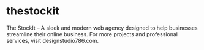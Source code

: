 # thestockit
The StockIt – A sleek and modern web agency designed to help businesses streamline their online business. For more projects and professional services, visit designstudio786.com.
